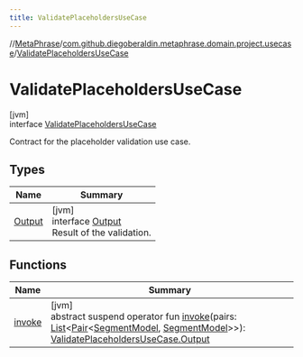 ```yaml
---
title: ValidatePlaceholdersUseCase
---
```

//[MetaPhrase](../../../index.html)/[com.github.diegoberaldin.metaphrase.domain.project.usecase](../index.html)/[ValidatePlaceholdersUseCase](index.html)



# ValidatePlaceholdersUseCase



[jvm]\
interface [ValidatePlaceholdersUseCase](index.html)

Contract for the placeholder validation use case.



## Types


| Name | Summary |
|---|---|
| [Output](-output/index.html) | [jvm]<br>interface [Output](-output/index.html)<br>Result of the validation. |


## Functions


| Name | Summary |
|---|---|
| [invoke](invoke.html) | [jvm]<br>abstract suspend operator fun [invoke](invoke.html)(pairs: [List](https://kotlinlang.org/api/latest/jvm/stdlib/kotlin.collections/-list/index.html)&lt;[Pair](https://kotlinlang.org/api/latest/jvm/stdlib/kotlin/-pair/index.html)&lt;[SegmentModel](../../com.github.diegoberaldin.metaphrase.domain.project.data/-segment-model/index.html), [SegmentModel](../../com.github.diegoberaldin.metaphrase.domain.project.data/-segment-model/index.html)&gt;&gt;): [ValidatePlaceholdersUseCase.Output](-output/index.html) |

